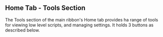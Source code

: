 ## Home Tab - Tools Section

The Tools section of the main ribbon's Home tab provides ha range of tools for viewing low level scripts, and managing settings. It holds 3 buttons as described below.